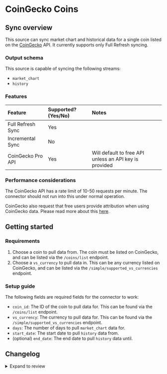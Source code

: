 # CoinGecko Coins

## Sync overview

This source can sync market chart and historical data for a single coin listed on the
[CoinGecko](https://coingecko.com) API. It currently supports only Full Refresh syncing.

### Output schema

This source is capable of syncing the following streams:

- `market_chart`
- `history`

### Features

| Feature           | Supported? \(Yes/No\) | Notes                                                  |
| :---------------- | :-------------------- | :----------------------------------------------------- |
| Full Refresh Sync | Yes                   |                                                        |
| Incremental Sync  | No                    |                                                        |
| CoinGecko Pro API | Yes                   | Will default to free API unless an API key is provided |

### Performance considerations

The CoinGecko API has a rate limit of 10-50 requests per minute. The connector should not run into this
under normal operation.

CoinGecko also request that free users provide attribution when using CoinGecko data. Please read more about
this [here](https://www.coingecko.com/en/branding).

## Getting started

### Requirements

1. Choose a coin to pull data from. The coin must be listed on CoinGecko, and can be listed via the `/coins/list` endpoint.
2. Choose a `vs_currency` to pull data in. This can be any currency listed on CoinGecko, and can be listed via the `/simple/supported_vs_currencies` endpoint.

### Setup guide

The following fields are required fields for the connector to work:

- `coin_id`: The ID of the coin to pull data for. This can be found via the `/coins/list` endpoint.
- `vs_currency`: The currency to pull data for. This can be found via the `/simple/supported_vs_currencies` endpoint.
- `days`: The number of days to pull `market_chart` data for.
- `start_date`: The start date to pull `history` data from.
- (optional) `end_date`: The end date to pull `history` data until.

## Changelog

<details>
  <summary>Expand to review</summary>

| Version | Date       | Pull Request                                             | Subject                                       |
| :------ | :--------- | :------------------------------------------------------- | :-------------------------------------------- |
| 0.1.2 | 2024-06-04 | [38971](https://github.com/airbytehq/airbyte/pull/38971) | [autopull] Upgrade base image to v1.2.1 |
| 0.1.1 | 2024-05-21 | [38515](https://github.com/airbytehq/airbyte/pull/38515) | [autopull] base image + poetry + up_to_date |
| 0.1.1 | 2023-04-30 | [25558](https://github.com/airbytehq/airbyte/pull/25558) | Make manifest.yaml connector builder-friendly |
| 0.1.0 | 2022-10-20 | [18248](https://github.com/airbytehq/airbyte/pull/18248) | New source |

</details>